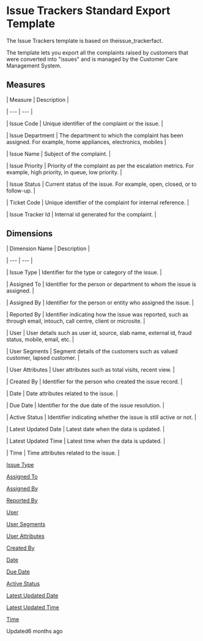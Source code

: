 # Issue Trackers Standard Export Template

The Issue Trackers template is based on theissue_trackerfact.

The template lets you export all the complaints raised by customers that were converted into "issues" and is managed by the Customer Care Management System.

## Measures

| Measure | Description |

| --- | --- |

| Issue Code | Unique identifier of the complaint or the issue. |

| Issue Department | The department to which the complaint has been assigned. For example, home appliances, electronics, mobiles |

| Issue Name | Subject of the complaint. |

| Issue Priority | Priority of the complaint as per the escalation metrics. For example, high priority, in queue, low priority. |

| Issue Status | Current status of the issue. For example, open, closed, or to follow-up. |

| Ticket Code | Unique identifier of the complaint for internal reference. |

| Issue Tracker Id | Internal id generated for the complaint. |



## Dimensions

| Dimension Name | Description |

| --- | --- |

| Issue Type | Identifier for the type or category of the issue. |

| Assigned To | Identifier for the person or department to whom the issue is assigned. |

| Assigned By | Identifier for the person or entity who assigned the issue. |

| Reported By | Identifier indicating how the issue was reported, such as through email, intouch, call centre, client or microsite. |

| User | User details such as user id, source, slab name, external id, fraud status, mobile, email, etc. |

| User Segments | Segment details of the customers such as valued customer, lapsed customer. |

| User Attributes | User attributes such as total visits, recent view. |

| Created By | Identifier for the person who created the issue record. |

| Date | Date attributes related to the issue. |

| Due Date | Identifier for the due date of the issue resolution. |

| Active Status | Identifier indicating whether the issue is still active or not. |

| Latest Updated Date | Latest date when the data is updated. |

| Latest Updated Time | Latest time when the data is updated. |

| Time | Time attributes related to the issue. |



[Issue Type](/docs/dimension-tables#issue-type)

[Assigned To](/docs/dimension-tables#zone-till)

[Assigned By](/docs/dimension-tables#zone-till)

[Reported By](/docs/dimension-tables#reported-by)

[User](/docs/dimension-tables#users-users)

[User Segments](/docs/dimension-tables#users-users)

[User Attributes](/docs/dimension-tables#users-users)

[Created By](/docs/dimension-tables#zone-till)

[Date](/docs/dimension-tables#date)

[Due Date](/docs/dimension-tables#date)

[Active Status](/docs/dimension-tables#active-status)

[Latest Updated Date](/docs/dimension-tables#date)

[Latest Updated Time](/docs/dimension-tables#time)

[Time](/docs/dimension-tables#time)

Updated6 months ago